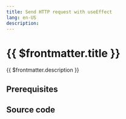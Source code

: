 ```yaml
---
title: Send HTTP request with useEffect
lang: en-US
description:
---
```


# {{ $frontmatter.title }}

{{ $frontmatter.description }}

## Prerequisites

## Source code
